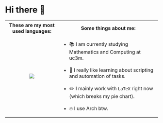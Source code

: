 # Hi there 👋

<table>
  <tr>
    <th style="width:35%">
      These are my most used languages:
    </th>
    <th style="width:65%">
      Some things about me:
    </th>
  </tr>
  <tr>
    <td>
      <p align="center">
        <img src="https://github-readme-stats.vercel.app/api/top-langs?username=nunocambero&layout=pie&theme=dark&langs_count=40"></img>
      </p>
    </td>
    <td>
      <ul>
        <li> 📚 I am currently studying Mathematics and Computing at uc3m. </li>
        <br>
        <li> 🔧 I really like learning about scripting and automation of tasks. </li>
        <br>
        <li> ✏️ I mainly work with <code>LaTeX</code> right now (which breaks my pie chart). </li>
        <br>
        <li> 🔥 I use Arch btw.</li>
      </ul>
    </td>
  </tr>

